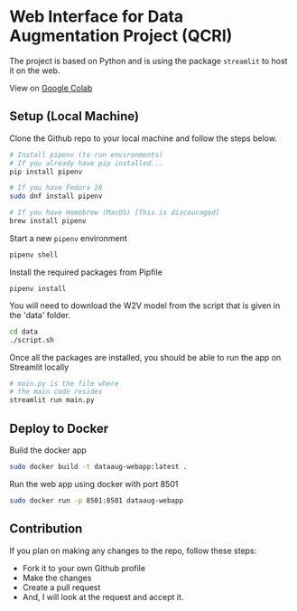 # Web Interface for Data Augmentation Project (QCRI)

The project is based on Python and is using the package `streamlit` to host it on the web. 

View on [Google Colab](https://colab.research.google.com/drive/1G_MKT4gnDDoX-hzyFABeornv-gubkRLy?usp=sharing)

## Setup (Local Machine)
Clone the Github repo to your local machine and follow the steps below.

```sh
# Install pipenv (to run environments)
# If you already have pip installed...
pip install pipenv

# If you have Fedora 28
sudo dnf install pipenv

# If you have Homebrew (MacOS) [This is discouraged]
brew install pipenv
```

Start a new `pipenv` environment 
```sh
pipenv shell
```

Install the required packages from Pipfile
```
pipenv install
```

You will need to download the W2V model from the script that is given in the 'data' folder.
```bash
cd data
./script.sh
```

Once all the packages are installed, you should be able to run the app on Streamlit locally
```sh
# main.py is the file where 
# the main code resides
streamlit run main.py
```

## Deploy to Docker

Build the docker app
```sh
sudo docker build -t dataaug-webapp:latest .
```

Run the web app using docker with port 8501
```sh
sudo docker run -p 8501:8501 dataaug-webapp
```

## Contribution

If you plan on making any changes to the repo, follow these steps:
* Fork it to your own Github profile
* Make the changes 
* Create a pull request
* And, I will look at the request and accept it.
